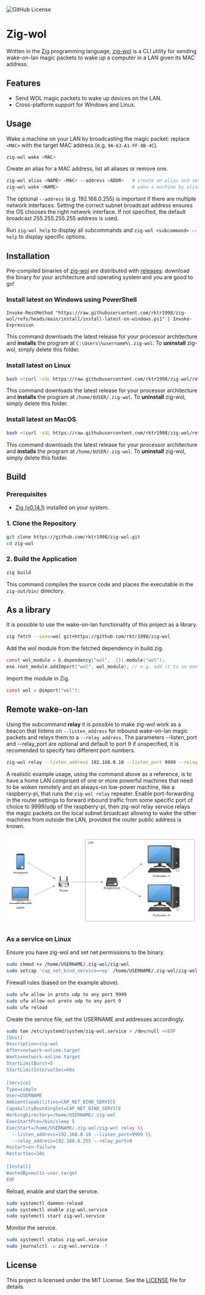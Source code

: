 ![GitHub License](https://img.shields.io/github/license/rktr1998/zig-wol)

# Zig-wol

Written in the [Zig](https://github.com/ziglang/zig) programming language, [zig-wol](https://github.com/rktr1998/zig-wol) is a CLI utility for sending wake-on-lan magic packets to wake up a computer in a LAN given its MAC address.

## Features

- Send WOL magic packets to wake up devices on the LAN.
- Cross-platform support for Windows and Linux.

## Usage

Wake a machine on your LAN by broadcasting the magic packet: replace `<MAC>` with the target MAC address (e.g. `9A-63-A1-FF-8B-4C`).

```sh
zig-wol wake <MAC>
```

Create an alias for a MAC address, list all aliases or remove one.

```sh
zig-wol alias <NAME> <MAC> --address <ADDR>   # create an alias and set its broadcast
zig-wol wake <NAME>                           # wake a machine by alias
```

The optional `--address` (e.g. 192.168.0.255) is important if there are multiple network interfaces. Setting the correct subnet broadcast address ensures the OS chooses the right network interface. If not specified, the default broadcast 255.255.255.255 address is used.

Run `zig-wol help` to display all subcommands and `zig-wol <subcommand> --help` to display specific options.

## Installation

Pre-compiled binaries of [zig-wol](https://github.com/rktr1998/zig-wol) are distributed with [releases](https://github.com/rktr1998/zig-wol/releases): download the binary for your architecture and operating system and you are good to go!

### Install latest on Windows using PowerShell

```pwsh
Invoke-RestMethod "https://raw.githubusercontent.com/rktr1998/zig-wol/refs/heads/main/install/install-latest-on-windows.ps1" | Invoke-Expression
```

This command downloads the latest release for your processor architecture and **installs** the program at `C:\Users\%username%\.zig-wol`. To **uninstall** zig-wol, simply delete this folder.

### Install latest on Linux

```sh
bash <(curl -sSL https://raw.githubusercontent.com/rktr1998/zig-wol/refs/heads/main/install/install-latest-on-linux.sh)
```

This command downloads the latest release for your processor architecture and **installs** the program at `/home/$USER/.zig-wol`. To **uninstall** zig-wol, simply delete this folder.

### Install latest on MacOS

```sh
bash <(curl -sSL https://raw.githubusercontent.com/rktr1998/zig-wol/refs/heads/main/install/install-latest-on-macos.sh)
```

This command downloads the latest release for your processor architecture and **installs** the program at `/home/$USER/.zig-wol`. To **uninstall** zig-wol, simply delete this folder.

## Build

### Prerequisites

- [Zig (v0.14.1)](https://ziglang.org/download/) installed on your system.

### 1. Clone the Repository

```sh
git clone https://github.com/rktr1998/zig-wol.git
cd zig-wol
```

### 2. Build the Application

```sh
zig build
```

This command compiles the source code and places the executable in the `zig-out/bin/` directory.

## As a library

It is possible to use the wake-on-lan functionality of this project as a library.

```sh
zig fetch --save=wol git+https://github.com/rktr1998/zig-wol
```

Add the wol module from the fetched dependency in build.zig.

```c
const wol_module = b.dependency("wol", .{}).module("wol");
exe.root_module.addImport("wol", wol_module); // e.g. add it to an exe
```

Import the module in Zig.

```c
const wol = @import("wol");
```

## Remote wake-on-lan

Using the subcommand **relay** it is possible to make zig-wol work as a beacon that listens on `--listen_address` for inbound wake-on-lan magic packets and relays them to a `--relay_address`.
The parameters --listen_port and --relay_port are optional and default to port 9 if unspecified, it is recomended to specify two different port numbers.

```sh
zig-wol relay --listen_address 192.168.0.10 --listen_port 9999 --relay_address 192.168.0.255 --relay_port 9
```

A realistic example usage, using the command above as a reference, is to have a home LAN comprised of one or more powerful machines that need to be woken remotely and an always-on low-power machine, like a raspberry-pi, that runs the `zig-wol relay` repeater.
Enable port-forwarding in the router settings to forward inbound traffic from some specific port of choice to 9999/udp of the raspberry-pi, then zig-wol relay service relays the magic packets on the local subnet broadcast allowing to wake the other machines from outside the LAN, provided the router public address is known.

![relay-diagram](docs/assets/relay-diagram.png)

### As a service on Linux

Ensure you have zig-wol and set net permissions to the binary.

```sh
sudo chmod +x /home/USERNAME/.zig-wol/zig-wol
sudo setcap 'cap_net_bind_service=+ep' /home/USERNAME/.zig-wol/zig-wol
```

Firewall rules (based on the example above).

```sh
sudo ufw allow in proto udp to any port 9999
sudo ufw allow out proto udp to any port 9
sudo ufw reload
```

Create the service file, set the USERNAME and addresses accordingly.

```sh
sudo tee /etc/systemd/system/zig-wol.service > /dev/null <<EOF
[Unit]
Description=zig-wol
After=network-online.target
Wants=network-online.target
StartLimitBurst=5
StartLimitIntervalSec=60s

[Service]
Type=simple
User=USERNAME
AmbientCapabilities=CAP_NET_BIND_SERVICE
CapabilityBoundingSet=CAP_NET_BIND_SERVICE
WorkingDirectory=/home/USERNAME/.zig-wol
ExecStartPre=/bin/sleep 5
ExecStart=/home/USERNAME/.zig-wol/zig-wol relay \\
  --listen_address=192.168.0.10 --listen_port=9999 \\
  --relay_address=192.168.0.255 --relay_port=9
Restart=on-failure
RestartSec=10s

[Install]
WantedBy=multi-user.target
EOF

```

Reload, enable and start the service.

```sh
sudo systemctl daemon-reload
sudo systemctl enable zig-wol.service
sudo systemctl start zig-wol.service
```

Monitor the service.

```sh
sudo systemctl status zig-wol.service
sudo journalctl -u zig-wol.service -f
```

## License

This project is licensed under the MIT License. See the [LICENSE](LICENSE) file for details.
